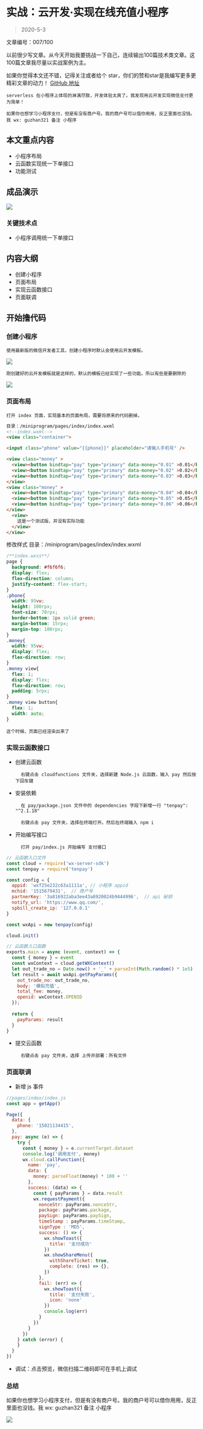 # 实战：云开发·实现在线充值小程序
> 2020-5-3

文章编号：007/100

以前很少写文章。从今天开始我要挑战一下自己，连续输出100篇技术类文章。这100篇文章我尽量以实战案例为主。

如果你觉得本文还不错，记得关注或者给个 star，你们的赞和star是我编写更多更精彩文章的动力！
[GitHub 地址](https://github.com/shixinglong007/xxx)

    serverless 在小程序上体现的淋漓尽致，开发体验太爽了。我发现用云开发实现微信支付更为简单！

    如果你也想学习小程序支付，但是有没有商户号。我的商户号可以借你用用，反正里面也没钱。我 wx: guzhan321 备注 小程序

## 本文重点内容
* 小程序布局
* 云函数实现统一下单接口
* 功能测试

## 成品演示

![](http://xinglong.tech/access/007/demo_007_1.gif)

### 关键技术点
- 小程序调用统一下单接口

## 内容大纲

- 创建小程序
- 页面布局
- 实现云函数接口
- 页面联调

## 开始撸代码

### 创建小程序

    使用最新版的微信开发者工具，创建小程序时默认会使用云开发模板。
![](http://xinglong.tech/access/007/demo_007_2.png)

    刚创建好的云开发模板就是这样的，默认的模板已经实现了一些功能。所以有些是要删除的

![](http://xinglong.tech/access/007/demo_007_3.png)


### 页面布局

    打开 index 页面，实现基本的页面布局，需要将原来的代码删掉。
```html
目录：/miniprogram/pages/index/index.wxml
<!--index.wxml-->
<view class="container">

<input class="phone" value="{{phone}}" placeholder="请输入手机号" />

<view class="money" >
  <view><button bindtap="pay" type="primary" data-money="0.01" >0.01</button></view>
  <view><button bindtap="pay" type="primary" data-money="0.02" >0.02</button></view>
  <view><button bindtap="pay" type="primary" data-money="0.03" >0.03</button></view>
</view>
<view class="money" >
  <view><button bindtap="pay" type="primary" data-money="0.04" >0.04</button></view>
  <view><button bindtap="pay" type="primary" data-money="0.05" >0.05</button></view>
  <view><button bindtap="pay" type="primary" data-money="0.06" >0.06</button></view>
</view>
  <view>
    这是一个测试版，并没有实际功能
  </view>
</view>
```

修改样式
目录：/miniprogram/pages/index/index.wxml

```css
/**index.wxss**/
page {
  background: #f6f6f6;
  display: flex;
  flex-direction: column;
  justify-content: flex-start;
}
.phone{
  width: 95vw;
  height: 100rpx;
  font-size: 70rpx;
  border-bottom: 1px solid green;
  margin-bottom: 15rpx;
  margin-top: 100rpx;
}
.money{
  width: 95vw;
  display: flex;
  flex-direction: row;
}
.money view{
  flex: 1;
  display: flex;
  flex-direction: row;
  padding: 5rpx;
}
.money view button{
  flex: 1;
  width: auto;
}
```

    这个时候，页面已经渲染出来了

### 实现云函数接口

- 创建云函数

        右键点击 cloudfunctions 文件夹，选择新建 Node.js 云函数，输入 pay 然后按下回车键


- 安装依赖

        在 pay/package.json 文件中的 dependencies 字段下新增一行 "tenpay": "^2.1.18"

        右键点击 pay 文件夹，选择在终端打开。然后在终端输入 npm i

- 开始编写接口

        打开 pay/index.js 开始编写 支付接口

```javascript
// 云函数入口文件
const cloud = require('wx-server-sdk')
const tenpay = require('tenpay')

const config = {
  appid: 'wxf25e232c63a1111a', // 小程序 appid
  mchid: '1515679431',  // 商户号
  partnerKey: '3a816922aba3ee43a8920024b9444996',  // api 秘钥
  notify_url: 'https://www.qq.com/',  
  spbill_create_ip: '127.0.0.1'
}

const wxApi = new tenpay(config)

cloud.init()

// 云函数入口函数
exports.main = async (event, context) => {
  const { money } = event
  const wxContext = cloud.getWXContext()
  let out_trade_no = Date.now() + '_' + parseInt(Math.random() * 1e5)
  let result = await wxApi.getPayParams({
    out_trade_no: out_trade_no,
    body: '模拟充值',
    total_fee: money,
    openid: wxContext.OPENID
  });
  
  return {
    payParams: result
  }
}
```
- 提交云函数

        右键点击 pay 文件夹，选择 上传并部署：所有文件

### 页面联调

- 新增 js 事件

```javascript
//pages/index/index.js
const app = getApp()

Page({
  data: {
    phone: '15021134415',
  },
  pay: async (e) => {
    try {
      const { money } = e.currentTarget.dataset
      console.log('调用支付', money)
      wx.cloud.callFunction({
        name: 'pay',
        data: {
          money: parseFloat(money) * 100 + ''
        },
        success: (data) => {
          const { payParams } = data.result
          wx.requestPayment({
            nonceStr: payParams.nonceStr,
            package: payParams.package,
            paySign: payParams.paySign,
            timeStamp : payParams.timeStamp,
            signType : 'MD5',
            success: () => {
              wx.showToast({
                title: '支付成功'
              })
              wx.showShareMenu({
                withShareTicket: true,
                complete: (res) => {},
              })
            },
            fail: (err) => {
              wx.showToast({
                title: '支付失败',
                icon: 'none'
              })
              console.log(err)
            }
          })
        }
      })
    } catch (error) {
    }
  }
})
```

- 调试：点击预览，微信扫描二维码即可在手机上调试

### 总结

如果你也想学习小程序支付，但是有没有商户号。我的商户号可以借你用用，反正里面也没钱。我 wx: guzhan321 备注 小程序

![](/access/web_access.png)
